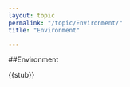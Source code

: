 ```yaml
---
layout: topic
permalink: "/topic/Environment/"
title: "Environment"

---
```


##Environment

{{stub}}


